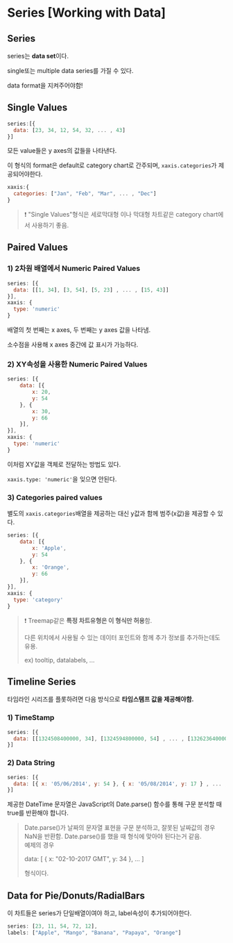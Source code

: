 # Series [Working with Data]

## Series

series는 **data set**이다.

single또는 multiple data series를 가질 수 있다.

data format을 지켜주어야함!



## Single Values

```javascript
series:[{
  data: [23, 34, 12, 54, 32, ... , 43]
}]
```

모든 value들은 y axes의 값들을 나타낸다.

이 형식의 format은 default로 category chart로 간주되며, `xaxis.categories`가 제공되어야한다.

```javascript
xaxis:{
  categories: ["Jan", "Feb", "Mar", ... , "Dec"]
}
```

> ❗ "Single Values"형식은 세로막대형 이나 막대형 차트같은 category chart에서 사용하기 좋음.



## Paired Values

### 1) 2차원 배열에서 Numeric Paired Values

```javascript
series: [{
  data: [[1, 34], [3, 54], [5, 23] , ... , [15, 43]]
}], 
xaxis: {
  type: 'numeric'
}
```

배열의 첫 번째는 x axes, 두 번째는 y axes 값을 나타냄.

소수점을 사용해 x axes 중간에 값 표시가 가능하다.



### 2) XY속성을 사용한 Numeric Paired Values

```javascript
series: [{
    data: [{
        x: 20,
        y: 54
    }, {
        x: 30,
        y: 66
    }],
}],
xaxis: {
  type: 'numeric'
}
```

이처럼 XY값을 객체로 전달하는 방법도 있다.

`xaxis.type: 'numeric'`을 잊으면 안된다.



### 3) Categories paired values

별도의 `xaxis.categories`배열을 제공하는 대신 y값과 함께 범주(x값)을 제공할 수 있다.

```javascript
series: [{
    data: [{
        x: 'Apple',
        y: 54
    }, {
        x: 'Orange',
        y: 66
    }],
}],
xaxis: {
  type: 'category'
}
```

> ❗ Treemap같은 **특정 차트유형은 이 형식만 허용**함. 
>
> 다른 위치에서 사용될 수 있는 데이터 포인트와 함께 추가 정보를 추가하는데도 유용.
>
> ex) tooltip, datalabels, ...



## Timeline Series

타임라인 시리즈를 플롯하려면 다음 방식으로 **타임스탬프 값을 제공해야함.**

### 1) TimeStamp

```javascript
series: [{
  data: [[1324508400000, 34], [1324594800000, 54] , ... , [1326236400000, 43]]
}]
```



### 2)  Data String

```javascript
series: [{
  data: [{ x: '05/06/2014', y: 54 }, { x: '05/08/2014', y: 17 } , ... , { x: '05/28/2014', y: 26 }]
}]
```

제공한 DateTime 문자열은 JavaScript의 Date.parse() 함수를 통해 구문 분석할 때 true를 반환해야 합니다.

> Date.parse()가 날짜의 문자열 표현을 구문 분석하고, 잘못된 날짜값의 경우 NaN을 반환함.
> Date.parse()를 했을 때 형식에 맞아야 된다는거 같음. <br/>
> 예제의 경우
>
>  data: [
>         {
>           x: "02-10-2017 GMT",
>           y: 34
>         }, ... ]
>
> 형식이다.



## Data for Pie/Donuts/RadialBars

이 차트들은 series가 단일배열이여야 하고, label속성이 추가되어야한다.

```javascript
series: [23, 11, 54, 72, 12],
labels: ["Apple", "Mango", "Banana", "Papaya", "Orange"]
```

